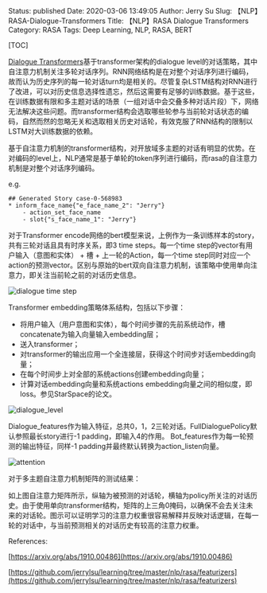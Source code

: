 Status: published
Date: 2020-03-06 13:49:05
Author: Jerry Su
Slug: 【NLP】RASA-Dialogue-Transformers
Title: 【NLP】RASA Dialogue Transformers
Category: RASA
Tags: Deep Learning, NLP, RASA, BERT

[TOC]

[Dialogue Transformers](https://arxiv.org/abs/1910.00486)基于transformer架构的dialogue level的对话策略，其中自注意力机制关注多轮对话序列。RNN网络结构是在对整个对话序列进行编码，故而认为历史序列的每一轮对话turn均是相关的。尽管复杂LSTM结构对RNN进行了改进，可以对历史信息选择性遗忘，然后这需要有足够的训练数据。基于这些，在训练数据有限和多主题对话的场景（一组对话中会交叠多种对话片段）下，网络无法解决这些问题。而transformer结构会选取哪些轮参与当前轮对话状态的编码，自然而然的忽略无关和选取相关历史对话轮，有效克服了RNN结构的限制以LSTM对大训练数据的依赖。

基于自注意力机制的transformer结构，对开放域多主题的对话有明显的优势。在对编码的level上，NLP通常是基于单轮的token序列进行编码，而rasa的自注意力机制是对整个对话序列编码。

e.g.
``` 
## Generated Story case-0-568983
* inform_face_name{"e_face_name_2": "Jerry"}
    - action_set_face_name
    - slot{"s_face_name_1": "Jerry"}
```
对于Transformer encode网络的bert模型来说，上例作为一条训练样本的story，共有三轮对话且具有时序关系，即3 time steps。每一个time step的vector有用户输入（意图和实体） + 槽 + 上一轮的Action，每一个time step同时对应一个action的预测vector。区别与原始的bert双向自注意力机制，该策略中使用单向注意力，即关注当前轮之前的对话历史信息。

![dialogue time step](images/RASA/dialogue_time_step.png)

Transformer embedding策略体系结构，包括以下步骤：

- 将用户输入（用户意图和实体），每个时间步骤的先前系统动作，槽concatenate为输入向量输入embedding层；
- 送入transformer；
- 对transformer的输出应用一个全连接层，获得这个时间步对话embedding向量；
- 在每个时间步上对全部的系统actions创建embedding向量；
- 计算对话embedding向量和系统actions embedding向量之间的相似度，即loss。参见StarSpace的论文。

![dialogue_level](images/RASA/dialogue_level_training_data.png)

Dialogue_features作为输入特征，总共0，1，2三轮对话。FullDialoguePolicy默认参照最长story进行-1 padding，即输入4的作用。
Bot_features作为每一轮预测的输出特征，同样-1 padding并最终默认转换为action_listen向量。

![attention](images/RASA/self_attention.png)

对于多主题自注意力机制矩阵的测试结果：

如上图自注意力矩阵所示，纵轴为被预测的对话轮，横轴为policy所关注的对话历史。由于使用单向transformer结构，矩阵的上三角0掩码，以确保不会去关注未来的对话轮。图示可以证明学习的注意力权重很容易解释并反映对话逻辑，在每一轮的对话中，与当前预测相关的对话历史有较高的注意力权重。

References:

[https://arxiv.org/abs/1910.00486](https://arxiv.org/abs/1910.00486)

[https://github.com/jerrylsu/learning/tree/master/nlp/rasa/featurizers](https://github.com/jerrylsu/learning/tree/master/nlp/rasa/featurizers)
